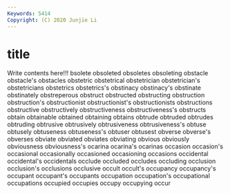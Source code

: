 ```yaml
---
Keywords: 5414
Copyright: (C) 2020 Junjie Li
---
```


# title

Write contents here!!!
bsolete 
obsoleted 
obsoletes 
obsoleting 
obstacle 
obstacle's 
obstacles 
obstetric 
obstetrical
obstetrician 
obstetrician's 
obstetricians 
obstetrics 
obstetrics's 
obstinacy 
obstinacy's 
obstinate 
obstinately 
obstreperous
obstruct 
obstructed 
obstructing 
obstruction 
obstruction's 
obstructionist 
obstructionist's 
obstructionists 
obstructions 
obstructive
obstructively 
obstructiveness 
obstructiveness's 
obstructs 
obtain 
obtainable 
obtained 
obtaining 
obtains 
obtrude
obtruded 
obtrudes 
obtruding 
obtrusive 
obtrusively 
obtrusiveness 
obtrusiveness's 
obtuse 
obtusely 
obtuseness
obtuseness's 
obtuser 
obtusest 
obverse 
obverse's 
obverses 
obviate 
obviated 
obviates 
obviating
obvious 
obviously 
obviousness 
obviousness's 
ocarina 
ocarina's 
ocarinas 
occasion 
occasion's 
occasional
occasionally 
occasioned 
occasioning 
occasions 
occidental 
occidental's 
occidentals 
occlude 
occluded 
occludes
occluding 
occlusion 
occlusion's 
occlusions 
occlusive 
occult 
occult's 
occupancy 
occupancy's 
occupant
occupant's 
occupants 
occupation 
occupation's 
occupational 
occupations 
occupied 
occupies 
occupy 
occupying
occur 
